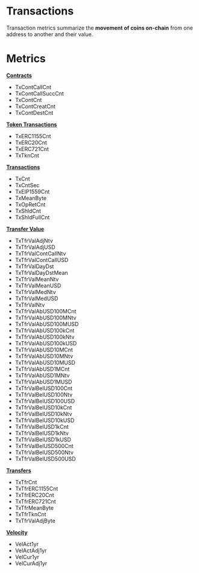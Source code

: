 # Transactions

Transaction metrics summarize the **movement of coins on-chain** from one address to another and their value. &#x20;

# Metrics

[**Contracts**](contracts.md)
* TxContCallCnt
* TxContCallSuccCnt
* TxContCnt
* TxContCreatCnt
* TxContDestCnt

[**Token Transactions**](token-transactions.md)
* TxERC1155Cnt
* TxERC20Cnt
* TxERC721Cnt
* TxTknCnt

[**Transactions**](transactions.md)
* TxCnt
* TxCntSec
* TxEIP1559Cnt
* TxMeanByte
* TxOpRetCnt
* TxShldCnt
* TxShldFullCnt

[**Transfer Value**](transfer-value.md)
* TxTfrValAdjNtv
* TxTfrValAdjUSD
* TxTfrValContCallNtv
* TxTfrValContCallUSD
* TxTfrValDayDst
* TxTfrValDayDstMean
* TxTfrValMeanNtv
* TxTfrValMeanUSD
* TxTfrValMedNtv
* TxTfrValMedUSD
* TxTfrValNtv
* TxTfrValAbUSD100MCnt
* TxTfrValAbUSD100MNtv
* TxTfrValAbUSD100MUSD
* TxTfrValAbUSD100kCnt
* TxTfrValAbUSD100kNtv
* TxTfrValAbUSD100kUSD
* TxTfrValAbUSD10MCnt
* TxTfrValAbUSD10MNtv
* TxTfrValAbUSD10MUSD
* TxTfrValAbUSD1MCnt
* TxTfrValAbUSD1MNtv
* TxTfrValAbUSD1MUSD
* TxTfrValBelUSD100Cnt
* TxTfrValBelUSD100Ntv
* TxTfrValBelUSD100USD
* TxTfrValBelUSD10kCnt
* TxTfrValBelUSD10kNtv
* TxTfrValBelUSD10kUSD
* TxTfrValBelUSD1kCnt
* TxTfrValBelUSD1kNtv
* TxTfrValBelUSD1kUSD
* TxTfrValBelUSD500Cnt
* TxTfrValBelUSD500Ntv
* TxTfrValBelUSD500USD

[**Transfers**](transfers.md)
* TxTfrCnt
* TxTfrERC1155Cnt
* TxTfrERC20Cnt
* TxTfrERC721Cnt
* TxTfrMeanByte
* TxTfrTknCnt
* TxTfrValAdjByte

[**Velocity**](velocity.md)
* VelAct1yr
* VelActAdj1yr
* VelCur1yr
* VelCurAdj1yr